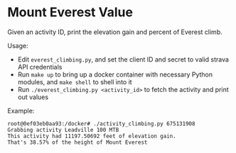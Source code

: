 # Mount Everest Value

Given an activity ID, print the elevation gain and percent of Everest climb.

Usage:
* Edit `everest_climbing.py`, and set the client ID and secret to valid strava
  API credentials
* Run `make up` to bring up a docker container with necessary Python modules,
  and `make shell` to shell into it
* Run `./everest_climbing.py <activity_id>` to fetch the activity and print out
  values

Example:
```
root@0ef03eb0aa93:/docker# ./activity_climbing.py 675131908
Grabbing activity Leadville 100 MTB
This activity had 11197.50692 feet of elevation gain.
That's 38.57% of the height of Mount Everest
```

